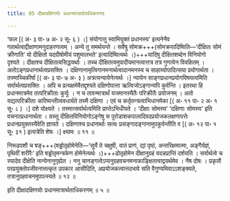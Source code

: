 ```yaml
---
title: 05 दीक्षादक्षिणयोः प्रधानमात्रार्थताधिकरणम्

---
```


‘फल \[( अ॰ ३ पा॰ ७ अ॰ २ सू॰ ६ ) ।\] संयोगात्तु स्वामियुक्तं प्रधानस्य’ इत्यनेनैव गतार्थत्वाद्दीक्षाणामनुदाहरणत्वम् । अन्ये तु समर्थयन्ते । सर्वेषु सोमक्र+++(सोमक्रयादिष्विति—‘दीक्षितः सोमं क्रीणाति’ यो दीक्षितो यदग्रीषोमीयं पशुमालभते’ इत्यादिष्वित्यर्थः ।)+++यादिषु दीक्षितशब्देन विनियोगो दृश्यते । दीक्षाश्च दीक्षितत्वसिद्धयर्थाः । तच्च दीक्षितत्वमुपादीयमानत्वात्तत्र तत्र गुणत्वेन विवक्षितम् । अतोऽङ्गप्रधानार्थत्वप्रसक्तिः । दक्षिणानामृत्विगानमनार्थत्वादानमनस्य च साहाय्योपादित्सया प्रयोगार्थता । तस्माच्चिकीर्षा \[( अ॰ ३ पा॰ ७ अ॰ ३ ) अत्रत्यन्यायेनेत्यर्थः ।\] न्यायेन साङ्गप्रधानप्रयोगविषयत्वमिति सर्वार्थत्वप्रसक्तिः । अपि च प्रत्यक्षमेवैतद्दृश्यते दक्षिणोपात्ता ऋत्विजोऽङ्गान्यपि कुर्वन्ति । इतरथा हि प्रधानमात्रमेव तत्परिक्रीताः कुर्युः । न च तावन्मात्रार्थं यजमानस्यैतैः परिक्रीतैः प्रयोजनम् । अतो यद्यत्परिक्रीताः करिष्यन्तीत्ववधार्यते तस्मै दक्षिणा । एवं च कर्तृतन्त्रत्वाभिधानमेका \[( अ॰ ११ पा॰ २ अ॰ १ सू॰ ८ ) ।\] दशे योक्ष्यते । तस्मात्सर्वार्थत्वमिति प्राप्तेऽभिधीयते । ‘दीक्षाः सोमस्य’ ‘दक्षिणाः सोमस्य’ इति वचनात्प्रधानार्थता । य़स्तु दीक्षितविनियोगोऽङ्गेषु स पुरोडाशकपालादिवदप्रयोजकलक्षणापत्तेः प्रधानप्रयुक्तस्यैवेति ज्ञायते । दक्षिणाश्च प्रधानार्थाः सत्यः प्रसङ्गादङ्गानामुपकुर्वन्तीति व \[( अ॰ १२ पा॰ १ सू॰ ३१ ) इत्यत्रेति शेषः ।\] क्ष्यामः ॥ ११ ॥

निरूढपशौ च षङ्+++(षड्ढोतृहोमेनेति—‘सूर्ये ते चक्षुषी, वातं प्राणं, द्यां पृष्ठं, अन्तरिक्षमात्मा, अङ्गैर्यज्ञं, पृथिवीं शरीरैः’ इति षड्ढोतृमन्त्रकेण होमेनेत्यर्थः ।)+++ढोतृहोमेन दीक्षानुग्रहं वदन्नप्राप्तिं दर्शयति । सर्वार्थत्वे च स्यादेव दीक्षेति नान्येनानुगृह्येत । ननु चानङ्गत्वेऽप्यनुग्रहवचनमनाकाङ्क्षितत्वाद्वयर्थमेव । नैष दोषः । प्रकृतौ परप्रयुक्तोपजीवनात्तत्कृत उपकार आसीदिति, अप्रयोजकत्वात्तदभावे सति वैगुण्यमिवाऽऽशङ्क्यते, तत्रानुग्रहवचनमुपपत्स्यते ॥ १२ ॥

इति दीक्षादक्षिणयोः प्रधानमात्रार्थताधिकरणम् ॥ ५ ॥

